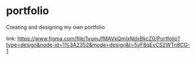 # portfolio
Creating and designing my own portfolio

link: https://www.figma.com/file/1vumJfMAVkQmIxNdxBkcZ0/Portfolio?type=design&node-id=1%3A2352&mode=design&t=5yF8qEvCS2WTn8CG-1



